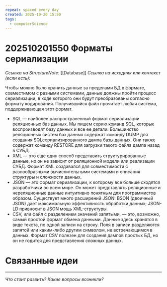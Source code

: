 ```yaml
---
repeat: spaced every day
created: 2025-10-20 15:50
tags:
  - computerScience
---
```

# 202510201550 Форматы сериализации

*Ссылка на StructureNote:* [[Database]]
*Ссылка на исходник или контекст (если есть):*

Чтобы можно было хранить данные за пределами БД в формате, совместимом с разными системами, данные должны пройти процесс сериализации, в ходе которого они будут преобразованы согласно формату кодирования. Получившийся файл прочитает любая система, поддерживающая этот формат.

- SQL — наиболее распространенный формат сериализации реляционных баз данных. Мы пишем серию команд SQL, которые воспроизводят базу данных и все ее детали. Большинство реляционных систем баз данных содержат команду DUMP для создания SQLсериализированного дампа базы данных. Они также содержат команду RESTORE для загрузки такого файла дампа назад в СУБД.
- XML — это еще один способ представить структурированные данные, но он не зависит от реляционной модели или реализации СУБД. Формат XML создавался для совместимости с разнообразными вычислительными системами и описания структуры и сложности данных.
- JSON — это формат сериализации, к которому все больше сходятся разработчики во всем мире. Он может представлять реляционные и нереляционные данные интуитивно понятным для программистов образом. Существует много расширений JSON: BSON (двоичный JSON) дает максимальную эффективность обработки данных; JSON-LD привносит в JSON мощь XML-структуры.
- CSV, или файл с разделением значений запятыми, — это, возможно, самый простой формат обмена данными. Данные здесь хранятся в виде текста, по одной записи на строку. Поля в записи разделяются запятой или каким-либо другим символом, не встречающимся в данных. Формат CSV полезен для создания дампов простых БД, но он не годится для представления сложных данных.

# Связанные идеи

---

*Что стоит развить? Какие вопросы возникли?*
